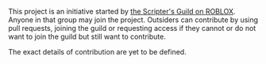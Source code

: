 This project is an initiative started by [the Scripter's Guild on ROBLOX](http://www.roblox.com/groups/group.aspx?gid=828494). Anyone in that group may join the project. Outsiders can contribute by using pull requests, joining the guild or requesting access if they cannot or do not want to join the guild but still want to contribute.

The exact details of contribution are yet to be defined.
